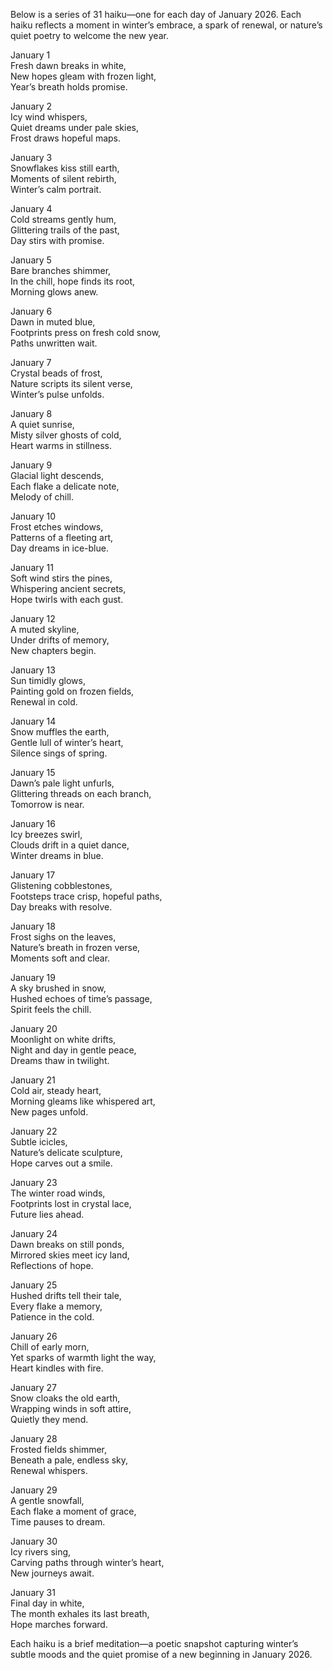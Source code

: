 Below is a series of 31 haiku—one for each day of January 2026. Each haiku reflects a moment in winter’s embrace, a spark of renewal, or nature’s quiet poetry to welcome the new year.

January 1  
Fresh dawn breaks in white,  
New hopes gleam with frozen light,  
Year’s breath holds promise.

January 2  
Icy wind whispers,  
Quiet dreams under pale skies,  
Frost draws hopeful maps.

January 3  
Snowflakes kiss still earth,  
Moments of silent rebirth,  
Winter’s calm portrait.

January 4  
Cold streams gently hum,  
Glittering trails of the past,  
Day stirs with promise.

January 5  
Bare branches shimmer,  
In the chill, hope finds its root,  
Morning glows anew.

January 6  
Dawn in muted blue,  
Footprints press on fresh cold snow,  
Paths unwritten wait.

January 7  
Crystal beads of frost,  
Nature scripts its silent verse,  
Winter’s pulse unfolds.

January 8  
A quiet sunrise,  
Misty silver ghosts of cold,  
Heart warms in stillness.

January 9  
Glacial light descends,  
Each flake a delicate note,  
Melody of chill.

January 10  
Frost etches windows,  
Patterns of a fleeting art,  
Day dreams in ice-blue.

January 11  
Soft wind stirs the pines,  
Whispering ancient secrets,  
Hope twirls with each gust.

January 12  
A muted skyline,  
Under drifts of memory,  
New chapters begin.

January 13  
Sun timidly glows,  
Painting gold on frozen fields,  
Renewal in cold.

January 14  
Snow muffles the earth,  
Gentle lull of winter’s heart,  
Silence sings of spring.

January 15  
Dawn’s pale light unfurls,  
Glittering threads on each branch,  
Tomorrow is near.

January 16  
Icy breezes swirl,  
Clouds drift in a quiet dance,  
Winter dreams in blue.

January 17  
Glistening cobblestones,  
Footsteps trace crisp, hopeful paths,  
Day breaks with resolve.

January 18  
Frost sighs on the leaves,  
Nature’s breath in frozen verse,  
Moments soft and clear.

January 19  
A sky brushed in snow,  
Hushed echoes of time’s passage,  
Spirit feels the chill.

January 20  
Moonlight on white drifts,  
Night and day in gentle peace,  
Dreams thaw in twilight.

January 21  
Cold air, steady heart,  
Morning gleams like whispered art,  
New pages unfold.

January 22  
Subtle icicles,  
Nature’s delicate sculpture,  
Hope carves out a smile.

January 23  
The winter road winds,  
Footprints lost in crystal lace,  
Future lies ahead.

January 24  
Dawn breaks on still ponds,  
Mirrored skies meet icy land,  
Reflections of hope.

January 25  
Hushed drifts tell their tale,  
Every flake a memory,  
Patience in the cold.

January 26  
Chill of early morn,  
Yet sparks of warmth light the way,  
Heart kindles with fire.

January 27  
Snow cloaks the old earth,  
Wrapping winds in soft attire,  
Quietly they mend.

January 28  
Frosted fields shimmer,  
Beneath a pale, endless sky,  
Renewal whispers.

January 29  
A gentle snowfall,  
Each flake a moment of grace,  
Time pauses to dream.

January 30  
Icy rivers sing,  
Carving paths through winter’s heart,  
New journeys await.

January 31  
Final day in white,  
The month exhales its last breath,  
Hope marches forward.

Each haiku is a brief meditation—a poetic snapshot capturing winter’s subtle moods and the quiet promise of a new beginning in January 2026.
